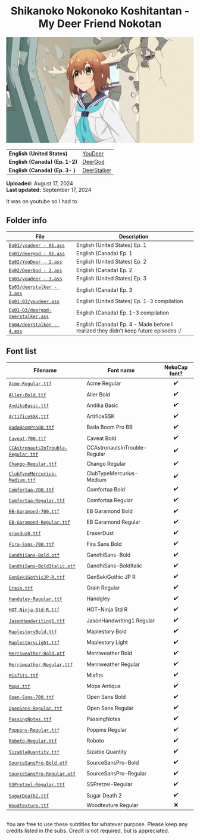 
<h1 align='center'>Shikanoko Nokonoko Koshitantan - My Deer Friend Nokotan</h1>

[![](./preview.webp)](https://www.youtube.com/watch?v=&nekocap=)

<table align='center'>
    <tr>
        <!-- English (United States) -->
        <td><b>English (United States)</b></td>
        <!--  [YouDeer](https://nyaa.si/?f=0&c=0_0&q=%5BYouDeer%5B) -->
        <td><a href="https://nyaa.si/?f=0&amp;c=0_0&amp;q=%5BYouDeer%5B">YouDeer</a></td>
    </tr>
    <tr>
        <!-- English (Canada) (Ep. 1-2) -->
        <td><b>English (Canada) (Ep. 1-2)</b></td>
        <!--  [DeerGod](https://nyaa.si/?f=0&c=0_0&q=%5BDeerGod%5D) -->
        <td><a href="https://nyaa.si/?f=0&amp;c=0_0&amp;q=%5BDeerGod%5D">DeerGod</a></td>
    </tr>
    <tr>
        <!-- English (Canada) (Ep. 3- ) -->
        <td><b>English (Canada) (Ep. 3- )</b></td>
        <!--  [DeerStalker](https://nyaa.si/?f=0&c=0_0&q=%5BDeerStalker%5D) -->
        <td><a href="https://nyaa.si/?f=0&amp;c=0_0&amp;q=%5BDeerStalker%5D">DeerStalker</a></td>
    </tr>
</table>

**Uploaded:** August 17, 2024  
**Last updated:** September 17, 2024

<!-- Description goes here -->
It was on youtube so I had to

## Folder info

| File | Description |
| ---- | ----------- |
[`Ep01/youdeer - 01.ass`](Ep01/youdeer%20-%2001.ass) | English (United States) Ep. 1 |
[`Ep01/deergod - 01.ass`](Ep01/deergod%20-%2001.ass) | English (Canada) Ep. 1 |
[`Ep02/YouDeer - 2.ass`](Ep02/YouDeer%20-%202.ass) | English (United States) Ep. 2 |
[`Ep02/DeerGod - 2.ass`](Ep02/DeerGod%20-%202.ass) | English (Canada) Ep. 2 |
[`Ep03/youdeer - 3.ass`](Ep03/youdeer%20-%203.ass) | English (United States) Ep. 3 |
[`Ep03/deerstalker - 3.ass`](Ep03/deerstalker%20-%203.ass) | English (Canada) Ep. 3 |
[`Ep01-03/youdeer.ass`](Ep01-03/youdeer.ass) | English (United States) Ep. 1-3 compilation |
[`Ep01-03/deergod-deerstalker.ass`](Ep01-03/deergod-deerstalker.ass) | English (Canada) Ep. 1-3 compilation |
[`Ep04/deerstalker - 4.ass`](Ep04/deerstalker%20-%204.ass) | English (Canada) Ep. 4 - Made before I realized they didn't keep future episodes :/ |

## Font list

| Filename | Font name | NekoCap font? |
| ---- | ---- | :--: |
 [`Acme-Regular.ttf`](https://github.com/abrokecube/subtitles-fonts/tree/main/NekoCap%20fonts/Acme-Regular.ttf) | Acme Regular | ✔️ |
 [`Aller-Bold.ttf`](https://github.com/abrokecube/subtitles-fonts/tree/main/NekoCap%20fonts/Aller-Bold.ttf) | Aller Bold | ✔️ |
 [`AndikaBasic.ttf`](https://github.com/abrokecube/subtitles-fonts/tree/main/NekoCap%20fonts/AndikaBasic.ttf) | Andika Basic | ✔️ |
 [`ArtificeSSK.ttf`](https://github.com/abrokecube/subtitles-fonts/tree/main/NekoCap%20fonts/ArtificeSSK.ttf) | ArtificeSSK | ✔️ |
 [`BadaBoomProBB.ttf`](https://github.com/abrokecube/subtitles-fonts/tree/main/NekoCap%20fonts/BadaBoomProBB.ttf) | Bada Boom Pro BB | ✔️ |
 [`Caveat-700.ttf`](https://github.com/abrokecube/subtitles-fonts/tree/main/NekoCap%20fonts/Caveat-700.ttf) | Caveat Bold | ✔️ |
 [`CCAstronautsInTrouble-Regular.ttf`](https://github.com/abrokecube/subtitles-fonts/tree/main/NekoCap%20fonts/CCAstronautsInTrouble-Regular.ttf) | CCAstronautsInTrouble-Regular | ✔️ |
 [`Chango-Regular.ttf`](https://github.com/abrokecube/subtitles-fonts/tree/main/NekoCap%20fonts/Chango-Regular.ttf) | Chango Regular | ✔️ |
 [`ClubTypeMercurius-Medium.ttf`](https://github.com/abrokecube/subtitles-fonts/tree/main/NekoCap%20fonts/ClubTypeMercurius-Medium.ttf) | ClubTypeMercurius-Medium | ✔️ |
 [`Comfortaa-700.ttf`](https://github.com/abrokecube/subtitles-fonts/tree/main/NekoCap%20fonts/Comfortaa-700.ttf) | Comfortaa Bold | ✔️ |
 [`Comfortaa-Regular.ttf`](https://github.com/abrokecube/subtitles-fonts/tree/main/NekoCap%20fonts/Comfortaa-Regular.ttf) | Comfortaa Regular | ✔️ |
 [`EB-Garamond-700.ttf`](https://github.com/abrokecube/subtitles-fonts/tree/main/NekoCap%20fonts/EB-Garamond-700.ttf) | EB Garamond Bold | ✔️ |
 [`EB-Garamond-Regular.ttf`](https://github.com/abrokecube/subtitles-fonts/tree/main/NekoCap%20fonts/EB-Garamond-Regular.ttf) | EB Garamond Regular | ✔️ |
 [`erasdus0.ttf`](https://github.com/abrokecube/subtitles-fonts/tree/main/NekoCap%20fonts/erasdus0.ttf) | EraserDust | ✔️ |
 [`Fira-Sans-700.ttf`](https://github.com/abrokecube/subtitles-fonts/tree/main/NekoCap%20fonts/Fira-Sans-700.ttf) | Fira Sans Bold | ✔️ |
 [`GandhiSans-Bold.otf`](https://github.com/abrokecube/subtitles-fonts/tree/main/NekoCap%20fonts/GandhiSans-Bold.otf) | GandhiSans-Bold | ✔️ |
 [`GandhiSans-BoldItalic.otf`](https://github.com/abrokecube/subtitles-fonts/tree/main/NekoCap%20fonts/GandhiSans-BoldItalic.otf) | GandhiSans-BoldItalic | ✔️ |
 [`GenSekiGothicJP-R.ttf`](https://github.com/abrokecube/subtitles-fonts/tree/main/NekoCap%20fonts/GenSekiGothicJP-R.ttf) | GenSekiGothic JP R | ✔️ |
 [`Grain.ttf`](https://github.com/abrokecube/subtitles-fonts/tree/main/NekoCap%20fonts/Grain.ttf) | Grain Regular | ✔️ |
 [`Handgley-Regular.ttf`](https://github.com/abrokecube/subtitles-fonts/tree/main/NekoCap%20fonts/Handgley-Regular.ttf) | Handgley | ✔️ |
 [`HOT-Ninja-Std-R.ttf`](https://github.com/abrokecube/subtitles-fonts/tree/main/NekoCap%20fonts/HOT-Ninja-Std-R.ttf) | HOT-Ninja Std R | ✔️ |
 [`JasonHandwriting1.ttf`](https://github.com/abrokecube/subtitles-fonts/tree/main/NekoCap%20fonts/JasonHandwriting1.ttf) | JasonHandwriting1 Regular | ✔️ |
 [`MaplestoryBold.ttf`](https://github.com/abrokecube/subtitles-fonts/tree/main/NekoCap%20fonts/MaplestoryBold.ttf) | Maplestory Bold | ✔️ |
 [`MaplestoryLight.ttf`](https://github.com/abrokecube/subtitles-fonts/tree/main/NekoCap%20fonts/MaplestoryLight.ttf) | Maplestory Light | ✔️ |
 [`Merriweather-Bold.otf`](https://github.com/abrokecube/subtitles-fonts/tree/main/NekoCap%20fonts/Merriweather-Bold.otf) | Merriweather Bold | ✔️ |
 [`Merriweather-Regular.ttf`](https://github.com/abrokecube/subtitles-fonts/tree/main/NekoCap%20fonts/Merriweather-Regular.ttf) | Merriweather Regular | ✔️ |
 [`Misfits.ttf`](https://github.com/abrokecube/subtitles-fonts/tree/main/NekoCap%20fonts/Misfits.ttf) | Misfits | ✔️ |
 [`Mops.ttf`](https://github.com/abrokecube/subtitles-fonts/tree/main/NekoCap%20fonts/Mops.ttf) | Mops Antiqua | ✔️ |
 [`Open-Sans-700.ttf`](https://github.com/abrokecube/subtitles-fonts/tree/main/NekoCap%20fonts/Open-Sans-700.ttf) | Open Sans Bold | ✔️ |
 [`OpenSans-Regular.ttf`](https://github.com/abrokecube/subtitles-fonts/tree/main/NekoCap%20fonts/OpenSans-Regular.ttf) | Open Sans Regular | ✔️ |
 [`PassingNotes.ttf`](https://github.com/abrokecube/subtitles-fonts/tree/main/NekoCap%20fonts/PassingNotes.ttf) | PassingNotes | ✔️ |
 [`Poppins-Regular.ttf`](https://github.com/abrokecube/subtitles-fonts/tree/main/NekoCap%20fonts/Poppins-Regular.ttf) | Poppins Regular | ✔️ |
 [`Roboto-Regular.ttf`](https://github.com/abrokecube/subtitles-fonts/tree/main/NekoCap%20fonts/Roboto-Regular.ttf) | Roboto | ✔️ |
 [`SizableQuantity.ttf`](https://github.com/abrokecube/subtitles-fonts/tree/main/NekoCap%20fonts/SizableQuantity.ttf) | Sizable Quantity | ✔️ |
 [`SourceSansPro-Bold.otf`](https://github.com/abrokecube/subtitles-fonts/tree/main/NekoCap%20fonts/SourceSansPro-Bold.otf) | SourceSansPro-Bold | ✔️ |
 [`SourceSansPro-Regular.otf`](https://github.com/abrokecube/subtitles-fonts/tree/main/NekoCap%20fonts/SourceSansPro-Regular.otf) | SourceSansPro-Regular | ✔️ |
 [`SSPretzel-Regular.ttf`](https://github.com/abrokecube/subtitles-fonts/tree/main/NekoCap%20fonts/SSPretzel-Regular.ttf) | SSPretzel-Regular | ✔️ |
 [`SugarDeath2.ttf`](https://github.com/abrokecube/subtitles-fonts/tree/main/NekoCap%20fonts/SugarDeath2.ttf) | Sugar Death 2 | ✔️ |
 [`Woodtexture.ttf`](./fonts/Woodtexture.ttf) | Woodtexture Regular | ❌ |

<!-- Permissions -->
## 
You are free to use these subtitles for whatever purpose. Please keep any credits listed in the subs. Credit is not required, but is appreciated.
